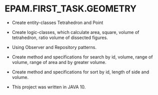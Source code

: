 # EPAM.FIRST_TASK.GEOMETRY
* Create entity-classes Tetrahedron and Point
* Create logic-classes, which calculate area, square, volume of tetrahedron, ratio volume of dissected figures.
* Using Observer and Repository patterns.
* Create method and specifications for search by id, volume, range of volume, range of area and by greater volume.
* Create method and specifications for sort by id, length of side and volume.

* This project was written in JAVA 10.
